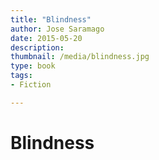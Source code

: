 ```yaml
---
title: "Blindness"
author: Jose Saramago
date: 2015-05-20
description: 
thumbnail: /media/blindness.jpg
type: book
tags:
- Fiction

---
```


# Blindness